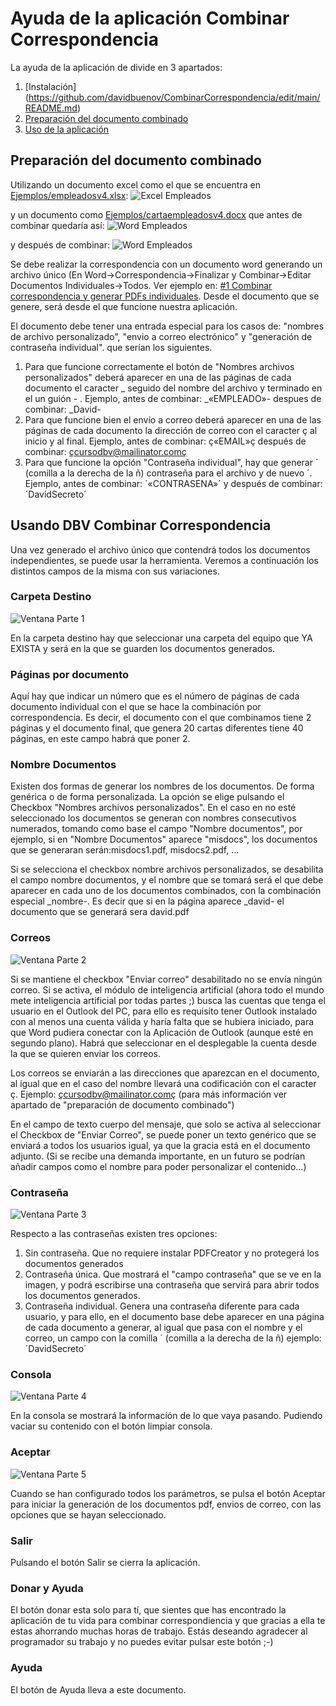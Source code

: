 # Ayuda de la aplicación Combinar Correspondencia
La ayuda de la aplicación de divide en 3 apartados:
1. [Instalación] (https://github.com/davidbuenov/CombinarCorrespondencia/edit/main/README.md)
2. [Preparación del documento combinado](https://github.com/davidbuenov/CombinarCorrespondencia/blob/main/Ayuda.md#preparaci%C3%B3n-del-documento-combinado)
3. [Uso de la aplicación](https://github.com/davidbuenov/CombinarCorrespondencia/blob/main/Ayuda.md#usando-dbv-combinar-correspondencia)

## Preparación del documento combinado
 Utilizando un documento excel como el que se encuentra en [Ejemplos/empleadosv4.xlsx](Ejemplos/empleadosv4.xlsx):
 ![Excel Empleados](Imagenes/excel1.jpg)
 
 y un documento como [Ejemplos/cartaempleadosv4.docx](Ejemplos/cartaempleadosv4.docx) que antes de combinar quedaría así:
  ![Word Empleados](Imagenes/word1.jpg)
  
  y después de combinar:
   ![Word Empleados](Imagenes/word2.jpg)
 
 
 Se debe realizar la correspondencia con un documento word generando un archivo único (En Word->Correspondencia->Finalizar y Combinar->Editar Documentos Individuales->Todos. Ver ejemplo en: [#1 Combinar correspondencia y generar PDFs individuales](https://youtu.be/PJYR6Cc9ovU). Desde el documento que se genere, será desde el que funcione nuestra aplicación.
 
 El documento debe tener una entrada especial para los casos de: "nombres de archivo personalizado", "envio a correo electrónico" y "generación de contraseña individual". que serían los siguientes.
 1. Para que funcione correctamente el botón de "Nombres archivos personalizados"  deberá aparecer en una de las páginas de cada documento el caracter _ seguido del nombre del archivo y terminado en el un guión - . Ejemplo, antes de combinar: _«EMPLEADO»- despues de combinar: _David-
 2. Para que funcione bien el envío a correo deberá aparecer en una de las páginas de cada documento la dirección de correo con el caracter ç al inicio y al final. Ejemplo, antes de combinar: ç«EMAIL»ç después de combinar: çcursodbv@mailinator.comç
 3. Para que funcione la opción "Contraseña individual", hay que generar ´ (comilla a la derecha de la ñ)  contraseña para el archivo y de nuevo ´. Ejemplo, antes de combinar: ´«CONTRASENA»´  y después de combinar: ´DavidSecreto´
## Usando DBV Combinar Correspondencia
Una vez generado el archivo único que contendrá todos los documentos independientes, se puede usar la herramienta. Veremos a continuación los distintos campos de la misma con sus variaciones.
### Carpeta Destino
![Ventana Parte 1](Imagenes/ventanaparte1.jpg)

En la carpeta destino hay que seleccionar una carpeta del equipo que YA EXISTA y será en la que se guarden los documentos generados. 
### Páginas por documento
Aquí hay que indicar un número que es el número de páginas de cada documento individual con el que se hace la combinación por correspondencia. Es decir, el documento con el que combinamos tiene 2 páginas y el documento final, que genera 20 cartas diferentes tiene 40 páginas, en este campo habrá que poner 2. 
### Nombre Documentos
Existen dos formas de generar los nombres de los documentos. De forma genérica o de forma personalizada. La opción se elige pulsando el Checkbox "Nombres archivos personalizados". En el caso en no esté seleccionado los documentos se generan con nombres consecutivos numerados, tomando como base el campo "Nombre documentos", por ejemplo, si en "Nombre Documentos" aparece "misdocs", los documentos que se generaran serán:misdocs1.pdf, misdocs2.pdf, ...

Si se selecciona el checkbox nombre archivos personalizados, se desabilita el campo nombre documentos, y el nombre que se tomará será el que debe aparecer en cada uno de los documentos combinados, con la combinación especial _nombre-. Es decir que si en la página aparece _david-  el documento que se generará sera david.pdf  
### Correos
![Ventana Parte 2](Imagenes/ventanaparte2.jpg)

Si se mantiene el checkbox "Enviar correo" desabilitado no se envía ningún correo. 
Si se activa, el módulo de inteligencia artificial (ahora todo el mundo mete inteligencia artificial por todas partes ;) busca las cuentas que tenga el usuario en el Outlook del PC, para ello es requisito tener Outlook instalado con al menos una cuenta válida y haría falta que se hubiera iniciado, para que Word pudiera conectar con la Aplicación de Outlook (aunque esté en segundo plano).  Habrá que seleccionar en el desplegable la cuenta desde la que se quieren enviar los correos.

Los correos se enviarán a las direcciones que aparezcan en el documento, al igual que en el caso del nombre llevará una codificación con el caracter ç. Ejemplo:  çcursodbv@mailinator.comç (para más información ver apartado de "preparación de documento combinado")

En el campo de texto cuerpo del mensaje, que solo se activa al seleccionar el Checkbox de "Enviar Correo", se puede poner un texto genérico que se enviará a todos los usuarios igual, ya que la gracia está en el documento adjunto. (Si se recibe una demanda importante, en un futuro se podrían añadir campos como el nombre para poder personalizar el contenido...)

### Contraseña
![Ventana Parte 3](Imagenes/ventanaparte3.jpg)

Respecto a las contraseñas existen tres opciones:
1. Sin contraseña. Que no requiere instalar PDFCreator y no protegerá los documentos generados
2. Contraseña única. Que mostrará el "campo contraseña" que se ve en la imagen, y podrá escribirse una contraseña que servirá para abrir todos los documentos generados.
3. Contraseña individual. Genera una contraseña diferente para cada usuario, y para ello, en el documento base debe aparecer en una página de cada documento a generar, al igual que pasa con el nombre y el correo, un campo con la comilla ´ (comilla a la derecha de la ñ)  ejemplo: ´DavidSecreto´

### Consola
![Ventana Parte 4](Imagenes/ventanaparte4.jpg)

En la consola se mostrará la información de lo que vaya pasando. Pudiendo vaciar su contenido con el botón limpiar consola. 
### Aceptar
![Ventana Parte 5](Imagenes/ventanaparte5.jpg)

Cuando se han configurado todos los parámetros, se pulsa el botón Aceptar para iniciar la generación de los documentos pdf, envios de correo, con las opciones que se hayan seleccionado. 
### Salir
Pulsando el botón Salir se cierra la aplicación.
### Donar y Ayuda
El botón donar esta solo para tí, que sientes que has encontrado la aplicación de tu vida para combinar correspondiencia y que gracias a ella te estas ahorrando muchas horas de trabajo. Estás deseando agradecer al programador su trabajo y no puedes evitar pulsar este botón ;-)
### Ayuda
El botón de Ayuda lleva a este documento. 
